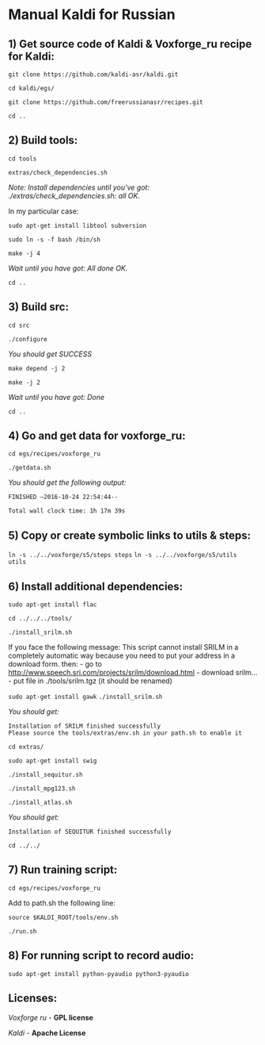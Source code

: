 # Manual Kaldi for Russian

## 1) Get source code of Kaldi & Voxforge_ru recipe for Kaldi:

  `git clone https://github.com/kaldi-asr/kaldi.git`

  `cd kaldi/egs/`

  `git clone https://github.com/freerussianasr/recipes.git`

  `cd ..`

## 2) Build tools:
  
  `cd tools`
  
  `extras/check_dependencies.sh`
  
  *Note: Install dependencies until you've got: ./extras/check_dependencies.sh: all OK.*

  In my particular case:
  
  `sudo apt-get install libtool subversion`
  
  `sudo ln -s -f bash /bin/sh`
  
  `make -j 4`

  *Wait until you have got: All done OK.*
  
  `cd ..`

## 3) Build src:
  
  `cd src`
  
  `./configure` 
  
  *You should get SUCCESS*

  `make depend -j 2`
  
  `make -j 2`
  
  *Wait until you have got: Done*

  `cd ..`

## 4) Go and get data for voxforge_ru:

  `cd egs/recipes/voxforge_ru`
  
  `./getdata.sh`

  *You should get the following output:*
  
    FINISHED —2016-10-24 22:54:44--
  
    Total wall clock time: 1h 17m 39s

## 5) Copy or create symbolic links to utils & steps:

  `ln -s ../../voxforge/s5/steps steps`
  `ln -s ../../voxforge/s5/utils utils`

## 6) Install additional dependencies:

  `sudo apt-get install flac`
  
  `cd ../../../tools/`
  
  `./install_srilm.sh`
  
  If you face the following message:
    This script cannot install SRILM in a completely automatic
    way because you need to put your address in a download form.
  then:
    - go to http://www.speech.sri.com/projects/srilm/download.html
    - download srilm...
    - put file in ./tools/srilm.tgz (it should be renamed)
  
  `sudo apt-get install gawk`
  `./install_srilm.sh`

  *You should get:*
    
    Installation of SRILM finished successfully
    Please source the tools/extras/env.sh in your path.sh to enable it

  `cd extras/`
  
  `sudo apt-get install swig`
  
  `./install_sequitur.sh`

  `./install_mpg123.sh`

  `./install_atlas.sh`

  *You should get:*
  
    Installation of SEQUITUR finished successfully
  
  `cd ../../`

## 7) Run training script:

  `cd egs/recipes/voxforge_ru`

  Add to path.sh the following line:
  
  `source $KALDI_ROOT/tools/env.sh`

  `./run.sh`

## 8) For running script to record audio:

  `sudo apt-get install python-pyaudio python3-pyaudio`

## Licenses:

*Voxforge ru* - **GPL license**

*Kaldi* - **Apache License**


